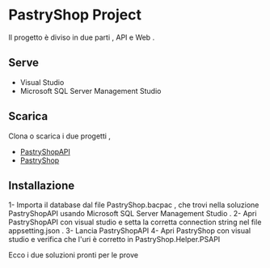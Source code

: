# PastryShop Project

Il progetto è diviso in due parti , API e Web .



## Serve

- Visual Studio
- Microsoft SQL Server Management Studio

## Scarica 
Clona o scarica i due progetti , 
- [PastryShopAPI](https://github.com/chebmaru/PastryShopAPI)
- [PastryShop](https://github.com/chebmaru/PastryShop)



## Installazione

1- Importa il database dal file PastryShop.bacpac , che trovi nella soluzione PastryShopAPI usando Microsoft SQL Server Management Studio .
2- Apri PastryShopAPI  con visual studio e setta la corretta connection string nel file appsetting.json .
3- Lancia PastryShopAPI
4- Apri PastryShop con visual studio e verifica che l'uri è corretto in PastryShop.Helper.PSAPI 

Ecco i due soluzioni pronti per le prove